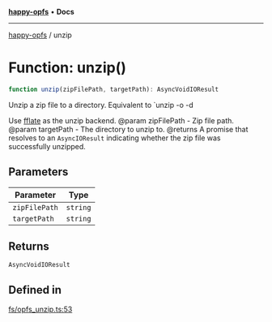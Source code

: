 [**happy-opfs**](../README.md) • **Docs**

***

[happy-opfs](../README.md) / unzip

# Function: unzip()

```ts
function unzip(zipFilePath, targetPath): AsyncVoidIOResult
```

Unzip a zip file to a directory.
Equivalent to `unzip -o <zipFilePath> -d <targetPath>

Use [fflate](https://github.com/101arrowz/fflate) as the unzip backend.
@param zipFilePath - Zip file path.
@param targetPath - The directory to unzip to.
@returns A promise that resolves to an `AsyncIOResult` indicating whether the zip file was successfully unzipped.

## Parameters

| Parameter | Type |
| ------ | ------ |
| `zipFilePath` | `string` |
| `targetPath` | `string` |

## Returns

`AsyncVoidIOResult`

## Defined in

[fs/opfs\_unzip.ts:53](https://github.com/JiangJie/happy-opfs/blob/6e8cfb02baa55aecdbfe9b09b83e8895a321cf4e/src/fs/opfs_unzip.ts#L53)
